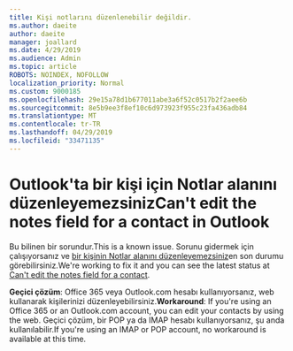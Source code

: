 ```yaml
---
title: Kişi notlarını düzenlenebilir değildir.
ms.author: daeite
author: daeite
manager: joallard
ms.date: 4/29/2019
ms.audience: Admin
ms.topic: article
ROBOTS: NOINDEX, NOFOLLOW
localization_priority: Normal
ms.custom: 9000185
ms.openlocfilehash: 29e15a78d1b677011abe3a6f52c0517b2f2aee6b
ms.sourcegitcommit: 8e5b9ee3f8ef10c6d973923f955c23fa436adb84
ms.translationtype: MT
ms.contentlocale: tr-TR
ms.lasthandoff: 04/29/2019
ms.locfileid: "33471135"
---
```

# <a name="cant-edit-the-notes-field-for-a-contact-in-outlook"></a><span data-ttu-id="ca145-102">Outlook'ta bir kişi için Notlar alanını düzenleyemezsiniz</span><span class="sxs-lookup"><span data-stu-id="ca145-102">Can't edit the notes field for a contact in Outlook</span></span>

<span data-ttu-id="ca145-103">Bu bilinen bir sorundur.</span><span class="sxs-lookup"><span data-stu-id="ca145-103">This is a known issue.</span></span> <span data-ttu-id="ca145-104">Sorunu gidermek için çalışıyorsanız ve [bir kişinin Notlar alanını düzenleyemezsiniz](https://support.office.com/article/fb8394ce-04ce-48b5-bae4-be46f77f10fe)en son durumu görebilirsiniz.</span><span class="sxs-lookup"><span data-stu-id="ca145-104">We're working to fix it and you can see the latest status at [Can't edit the notes field for a contact](https://support.office.com/article/fb8394ce-04ce-48b5-bae4-be46f77f10fe).</span></span>

<span data-ttu-id="ca145-105">**Geçici çözüm**: Office 365 veya Outlook.com hesabı kullanıyorsanız, web kullanarak kişilerinizi düzenleyebilirsiniz.</span><span class="sxs-lookup"><span data-stu-id="ca145-105">**Workaround**: If you're using an Office 365 or an Outlook.com account, you can edit your contacts by using the web.</span></span> <span data-ttu-id="ca145-106">Geçici çözüm, bir POP ya da IMAP hesabı kullanıyorsanız, şu anda kullanılabilir.</span><span class="sxs-lookup"><span data-stu-id="ca145-106">If you're using an IMAP or POP account, no workaround is available at this time.</span></span>